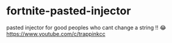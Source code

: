 # fortnite-pasted-injector
pasted injector for good peoples who cant change a string !! :joy:
https://www.youtube.com/c/trappinkcc
